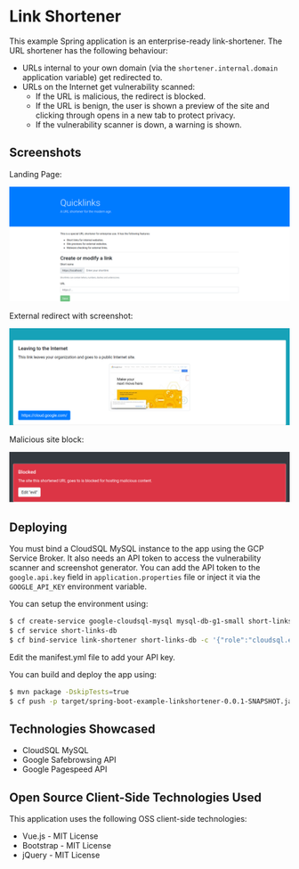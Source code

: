 # Link Shortener

This example Spring application is an enterprise-ready link-shortener.
The URL shortener has the following behaviour:
 
 * URLs internal to your own domain (via the `shortener.internal.domain` application variable) get redirected to.
 * URLs on the Internet get vulnerability scanned:
   * If the URL is malicious, the redirect is blocked.
   * If the URL is benign, the user is shown a preview of the site and clicking through opens in a new tab to protect privacy.
   * If the vulnerability scanner is down, a warning is shown.

## Screenshots

Landing Page:

![Landing Page](screenshots/landing.png)

External redirect with screenshot:

![external redirect with screenshot](screenshots/external.png)

Malicious site block:

![blocked malicious site example](screenshots/bad.png)

## Deploying

You must bind a CloudSQL MySQL instance to the app using the GCP Service Broker.
It also needs an API token to access the vulnerability scanner and screenshot generator.
You can add the API token to the `google.api.key` field in `application.properties` file or inject it via the `GOOGLE_API_KEY` environment variable.

You can setup the environment using:

```bash
$ cf create-service google-cloudsql-mysql mysql-db-g1-small short-links-db
$ cf service short-links-db
$ cf bind-service link-shortener short-links-db -c '{"role":"cloudsql.editor"}'
```

Edit the manifest.yml file to add your API key.


You can build and deploy the app using:

```bash
$ mvn package -DskipTests=true
$ cf push -p target/spring-boot-example-linkshortener-0.0.1-SNAPSHOT.jar
```

## Technologies Showcased

* CloudSQL MySQL
* Google Safebrowsing API
* Google Pagespeed API

## Open Source Client-Side Technologies Used

This application uses the following OSS client-side technologies:

* Vue.js - MIT License
* Bootstrap - MIT License
* jQuery - MIT License